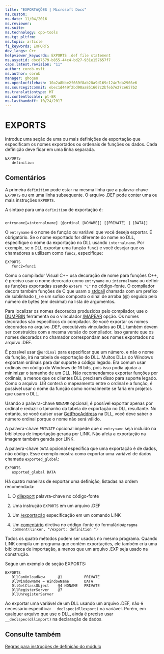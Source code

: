 ```yaml
---
title: "EXPORTAÇÕES | Microsoft Docs"
ms.custom: 
ms.date: 11/04/2016
ms.reviewer: 
ms.suite: 
ms.technology: cpp-tools
ms.tgt_pltfrm: 
ms.topic: article
f1_keywords: EXPORTS
dev_langs: C++
helpviewer_keywords: EXPORTS .def file statement
ms.assetid: dbcd7579-b855-44c4-bd27-931e157657f7
caps.latest.revision: "11"
author: corob-msft
ms.author: corob
manager: ghogen
ms.openlocfilehash: 10a2a8bbe2f669f8ab28a9d169c124c7da2966e6
ms.sourcegitcommit: ebec1d449f2bd98aa851667c2bfeb7e27ce657b2
ms.translationtype: MT
ms.contentlocale: pt-BR
ms.lasthandoff: 10/24/2017
---
```

# <a name="exports"></a>EXPORTS
Introduz uma seção de uma ou mais definições de exportação que especificam os nomes exportados ou ordenais de funções ou dados. Cada definição deve ficar em uma linha separada.  
  
```  
EXPORTS  
   definition  
```  
  
## <a name="remarks"></a>Comentários  
 A primeira `definition` pode estar na mesma linha que a palavra-chave `EXPORTS` ou em uma linha subsequente. O arquivo .DEF pode conter uma ou mais instruções `EXPORTS`.  
  
 A sintaxe para uma `definition` de exportação é:  
  
```  
  
entryname[=internalname] [@ordinal [NONAME]] [[PRIVATE] | [DATA]]  
```  
  
 O `entryname` é o nome de função ou variável que você deseja exportar. É obrigatório. Se o nome exportado for diferente do nome no DLL, especifique o nome da exportação no DLL usando `internalname`. Por exemplo, se o DLL exportar uma função `func1` e você desejar que os chamadores a utilizem como `func2`, especifique:  
  
```  
EXPORTS  
   func2=func1  
```  
  
 Como o compilador Visual C++ usa decoração de nome para funções C++, é preciso usar o nome decorado como `entryname` ou `internalname` ou definir as funções exportadas usando `extern "C"` no código-fonte. O compilador decora também funções de C que usam o [stdcall](../../cpp/stdcall.md) chamada com um prefixo de sublinhado (_) e um sufixo composto o sinal de arroba (@) seguido pelo número de bytes (em decimal) na lista de argumentos.  
  
 Para localizar os nomes decorados produzidos pelo compilador, use o [DUMPBIN](../../build/reference/dumpbin-reference.md) ferramenta ou o vinculador [/MAPEAR](../../build/reference/map-generate-mapfile.md) opção. Os nomes decorados são específicos do compilador. Se você exportar os nomes decorados no arquivo .DEF, executáveis vinculados ao DLL também devem ser construídos com a mesma versão do compilador. Isso garante que os nomes decorados no chamador correspondam aos nomes exportados no arquivo .DEF.  
  
 É possível usar @`ordinal` para especificar que um número, e não o nome da função, irá na tabela de exportação do DLL. Muitos DLLs do Windows exportam ordinais para dar suporte a código legado. Era comum usar ordinais em código do Windows de 16 bits, pois isso podia ajudar a minimizar o tamanho de um DLL. Não recomendamos exportar funções por ordinais, a menos que os clientes DLL precisem disso para suporte legado. Como o arquivo .LIB conterá o mapeamento entre o ordinal e a função, é possível usar o nome da função como normalmente se faria em projetos que usam o DLL.  
  
 Usando a palavra-chave `NONAME` opcional, é possível exportar apenas por ordinal e reduzir o tamanho da tabela de exportação no DLL resultante. No entanto, se você quiser usar [GetProcAddress](http://msdn.microsoft.com/library/windows/desktop/ms683212.aspx) na DLL, você deve saber o número ordinal porque o nome não será válido.  
  
 A palavra-chave `PRIVATE` opcional impede que o `entryname` seja incluído na biblioteca de importação gerada por LINK. Não afeta a exportação na imagem também gerada por LINK.  
  
 A palavra-chave `DATA` opcional especifica que uma exportação é de dados, não código. Esse exemplo mostra como exportar uma variável de dados chamada `exported_global`:  
  
```  
EXPORTS  
   exported_global DATA  
```  
  
 Há quatro maneiras de exportar uma definição, listadas na ordem recomendada:  
  
1.  O [dllexport](../../cpp/dllexport-dllimport.md) palavra-chave no código-fonte  
  
2.  Uma instrução `EXPORTS` em um arquivo .DEF  
  
3.  Um [/exportação](../../build/reference/export-exports-a-function.md) especificação em um comando LINK  
  
4.  Um [comentário](../../preprocessor/comment-c-cpp.md) diretiva no código-fonte do formulário`#pragma comment(linker, "/export: definition ")`  
  
 Todos os quatro métodos podem ser usados no mesmo programa. Quando LINK compila um programa que contém exportações, ele também cria uma biblioteca de importação, a menos que um arquivo .EXP seja usado na construção.  
  
 Segue um exemplo de seção EXPORTS:  
  
```  
EXPORTS  
   DllCanUnloadNow      @1          PRIVATE  
   DllWindowName = WindowName       DATA  
   DllGetClassObject    @4 NONAME   PRIVATE  
   DllRegisterServer    @7  
   DllUnregisterServer  
```  
  
 Ao exportar uma variável de um DLL usando um arquivo .DEF, não é necessário especificar `__declspec(dllexport)` na variável. Porém, em qualquer arquivo que use o DLL, ainda é preciso usar `__declspec(dllimport)` na declaração de dados.  
  
## <a name="see-also"></a>Consulte também  
 [Regras para instruções de definição do módulo](../../build/reference/rules-for-module-definition-statements.md)